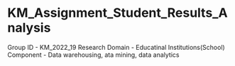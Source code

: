 # KM_Assignment_Student_Results_Analysis

Group ID - KM_2022_19
Research Domain - Educatinal Institutions(School)
Component - Data warehousing, ata mining, data analytics
